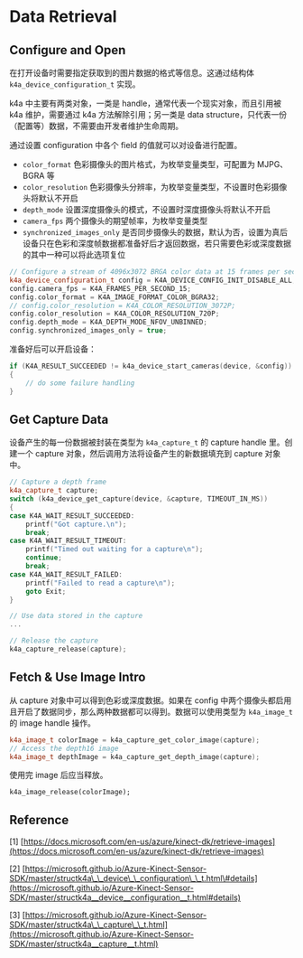 # Data Retrieval

## Configure and Open

在打开设备时需要指定获取到的图片数据的格式等信息。这通过结构体 `k4a_device_configuration_t` 实现。

k4a 中主要有两类对象，一类是 handle，通常代表一个现实对象，而且引用被 k4a 维护，需要通过 k4a 方法解除引用；另一类是 data structure，只代表一份（配置等）数据，不需要由开发者维护生命周期。

通过设置 configuration 中各个 field 的值就可以对设备进行配置。

* `color_format` 色彩摄像头的图片格式，为枚举变量类型，可配置为 MJPG、BGRA 等
* `color_resolution` 色彩摄像头分辨率，为枚举变量类型，不设置时色彩摄像头将默认不开启
* `depth_mode` 设置深度摄像头的模式，不设置时深度摄像头将默认不开启
* `camera_fps` 两个摄像头的期望帧率，为枚举变量类型
* `synchronized_images_only` 是否同步摄像头的数据，默认为否，设置为真后设备只在色彩和深度帧数据都准备好后才返回数据，若只需要色彩或深度数据的其中一种可以将此选项复位

```cpp
// Configure a stream of 4096x3072 BRGA color data at 15 frames per second
k4a_device_configuration_t config = K4A_DEVICE_CONFIG_INIT_DISABLE_ALL;
config.camera_fps = K4A_FRAMES_PER_SECOND_15;
config.color_format = K4A_IMAGE_FORMAT_COLOR_BGRA32;
// config.color_resolution = K4A_COLOR_RESOLUTION_3072P;
config.color_resolution = K4A_COLOR_RESOLUTION_720P;
config.depth_mode = K4A_DEPTH_MODE_NFOV_UNBINNED;
config.synchronized_images_only = true;
```

准备好后可以开启设备：

```cpp
if (K4A_RESULT_SUCCEEDED != k4a_device_start_cameras(device, &config))
{
    // do some failure handling
}
```

## Get Capture Data

设备产生的每一份数据被封装在类型为 `k4a_capture_t` 的 capture handle 里。创建一个 capture 对象，然后调用方法将设备产生的新数据填充到 capture 对象中。

```cpp
// Capture a depth frame
k4a_capture_t capture;
switch (k4a_device_get_capture(device, &capture, TIMEOUT_IN_MS))
{
case K4A_WAIT_RESULT_SUCCEEDED:
    printf("Got capture.\n");
    break;
case K4A_WAIT_RESULT_TIMEOUT:
    printf("Timed out waiting for a capture\n");
    continue;
    break;
case K4A_WAIT_RESULT_FAILED:
    printf("Failed to read a capture\n");
    goto Exit;
}

// Use data stored in the capture
...

// Release the capture
k4a_capture_release(capture);
```

## Fetch & Use Image Intro

从 capture 对象中可以得到色彩或深度数据。如果在 config 中两个摄像头都启用且开启了数据同步，那么两种数据都可以得到。数据可以使用类型为 `k4a_image_t` 的 image handle 操作。

```cpp
k4a_image_t colorImage = k4a_capture_get_color_image(capture);
// Access the depth16 image
k4a_image_t depthImage = k4a_capture_get_depth_image(capture);
```

使用完 image 后应当释放。

```text
k4a_image_release(colorImage);
```

## Reference

\[1\] [https://docs.microsoft.com/en-us/azure/kinect-dk/retrieve-images](https://docs.microsoft.com/en-us/azure/kinect-dk/retrieve-images)

\[2\] [https://microsoft.github.io/Azure-Kinect-Sensor-SDK/master/structk4a\_\_device\_\_configuration\_\_t.html\#details](https://microsoft.github.io/Azure-Kinect-Sensor-SDK/master/structk4a__device__configuration__t.html#details)

\[3\] [https://microsoft.github.io/Azure-Kinect-Sensor-SDK/master/structk4a\_\_capture\_\_t.html](https://microsoft.github.io/Azure-Kinect-Sensor-SDK/master/structk4a__capture__t.html)

